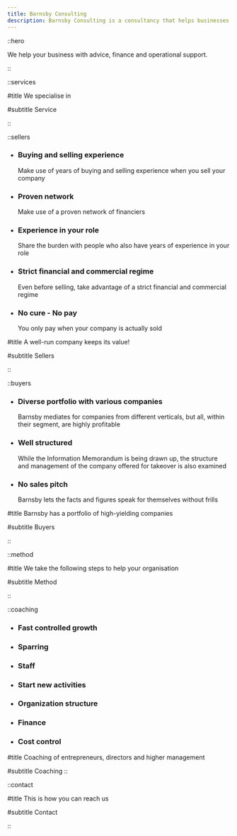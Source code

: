 ```yaml
---
title: Barnsby Consulting
description: Barnsby Consulting is a consultancy that helps businesses with advice, finance and operational support
---
```


::hero

We help your business with advice, finance and operational support.

::

::services

#title
We specialise in

#subtitle
Service

::

::sellers

- ### Buying and selling experience
  Make use of years of buying and selling experience when you sell your company
- ### Proven network
  Make use of a proven network of financiers
- ### Experience in your role
  Share the burden with people who also have years of experience in your role
- ### Strict financial and commercial regime
  Even before selling, take advantage of a strict financial and commercial regime
- ### No cure - No pay
  You only pay when your company is actually sold

#title
A well-run company keeps its value!

#subtitle
Sellers

::

::buyers

- ### Diverse portfolio with various companies
  Barnsby mediates for companies from different verticals, but all, within their segment, are highly profitable
- ### Well structured
  While the Information Memorandum is being drawn up, the structure and management of the company offered for takeover is also examined
- ### No sales pitch
  Barnsby lets the facts and figures speak for themselves without frills

#title
Barnsby has a portfolio of high-yielding companies

#subtitle
Buyers

::

::method

#title
We take the following steps to help your organisation

#subtitle
Method

::

::coaching

- ### Fast controlled growth
- ### Sparring
- ### Staff
- ### Start new activities
- ### Organization structure
- ### Finance
- ### Cost control

#title
Coaching of entrepreneurs, directors and higher management

#subtitle
Coaching
::

::contact

#title
This is how you can reach us

#subtitle
Contact

::
